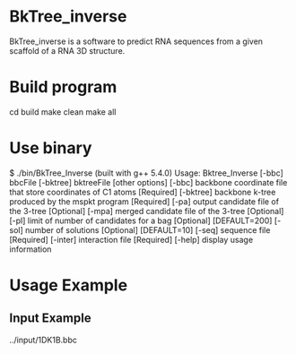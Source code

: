 # BkTree_inverse

BkTree_inverse is a software to predict RNA sequences from a given scaffold of a RNA 3D structure.

# Build program
cd build
make clean
make all

# Use binary
$ ./bin/BkTree_Inverse  (built with g++ 5.4.0)
Usage: Bktree_Inverse [-bbc] bbcFile [-bktree] bktreeFile [other options]
[-bbc]     backbone coordinate file that store coordinates of C1 atoms [Required]
[-bktree]  backbone k-tree produced by the mspkt program [Required]
[-pa]      output candidate file of the 3-tree [Optional]
[-mpa]     merged candidate file of the 3-tree [Optional]
[-pl]      limit of number of candidates for a bag [Optional] [DEFAULT=200]
[-sol]     number of solutions [Optional] [DEFAULT=10]
[-seq]     sequence file [Required]
[-inter]   interaction file [Required]
[-help]    display usage information

# Usage Example
## Input Example
../input/1DK1B.bbc

